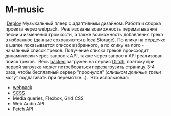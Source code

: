 # M-music
​
[Deploy](https://webvm-music-player.netlify.app/)
​
Музыкальный плеер с адаптивным дизайном. Работа и сборка проекта через webpack.
​
Реализованы возможность перематывания песни и изменения громкости, а также возможность добавления трека в избранное (данные сохраняются в localStorage). По клику на сердечко в шапке показывается список избранного, а по клику на лого - начальный список треков.
​
Получение списка треков происходит динамически через запрос к API, также через запрос к API реализован поиск треков. 
​
Весь [backed](https://webvm-api-m-music.glitch.me/) загружен на сервис [Glitch](https:/glitch.me/), поэтому при первой загрузке может потребоваться перезагрузить страницу 3-4 раза, чтобы бесплатный сервер "проснулся" (_слишком длинные треки_ могут подлагивать при перемотке...).
​
Что использовал:
​
- [webpack](https://webpack.js.org/)
- [SCSS](https://sass-lang.com/guide)
- Media queries, Flexbox, Grid CSS
- Web Audio API 
- Fetch API
​
